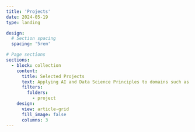 ```yaml
---
title: 'Projects'
date: 2024-05-19
type: landing

design:
  # Section spacing
  spacing: '5rem'

# Page sections
sections:
  - block: collection
    content:
      title: Selected Projects
      text: Applying AI and Data Science Principles to domains such as Transportation, Predictive Maintenance, Environment, Public Safety and Healthcare
      filters:
        folders:
          - project
    design:
      view: article-grid
      fill_image: false
      columns: 3
---
```


